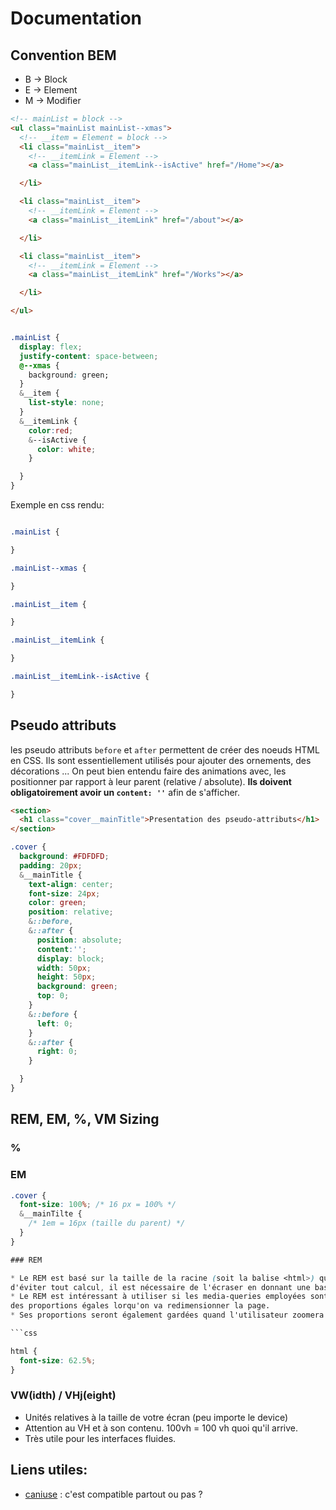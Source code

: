 

# Documentation

## Convention BEM

* B -> Block
* E -> Element
* M -> Modifier

```html
<!-- mainList = block -->
<ul class="mainList mainList--xmas">
  <!-- __item = Element = block -->
  <li class="mainList__item">
    <!-- __itemLink = Element -->
    <a class="mainList__itemLink--isActive" href="/Home"></a>

  </li>

  <li class="mainList__item">
    <!-- __itemLink = Element -->
    <a class="mainList__itemLink" href="/about"></a>

  </li>

  <li class="mainList__item">
    <!-- __itemLink = Element -->
    <a class="mainList__itemLink" href="/Works"></a>

  </li>

</ul>

```

```css  

.mainList {
  display: flex;
  justify-content: space-between;
  @--xmas {
    background: green;
  }
  &__item {
    list-style: none;
  }
  &__itemLink {
    color:red;
    &--isActive {
      color: white;
    }

  }
}

```

Exemple en css rendu:

```css

.mainList {

}

.mainList--xmas {

}

.mainList__item {

}

.mainList__itemLink {

}

.mainList__itemLink--isActive {

}
```

## Pseudo attributs

les pseudo attributs `before` et `after` permettent de créer des noeuds HTML en CSS. Ils sont essentiellement utilisés
pour ajouter des ornements, des décorations ... On peut bien entendu faire des animations avec, les positionner par
rapport à leur parent (relative / absolute). **Ils doivent obligatoirement avoir un `content: ''`** afin de s'afficher.

```HTML
<section>
  <h1 class="cover__mainTitle">Presentation des pseudo-attributs</h1>  
</section>

```

```css
.cover {
  background: #FDFDFD;
  padding: 20px;
  &__mainTitle { 
    text-align: center;
    font-size: 24px;
    color: green;
    position: relative;
    &::before,
    &::after {
      position: absolute; 
      content:'';
      display: block;
      width: 50px;
      height: 50px;
      background: green;
      top: 0;
    }
    &::before {
      left: 0;
    }
    &::after {
      right: 0;
    }

  }
}
```

## REM, EM, %, VM Sizing

### %

### EM

```CSS
.cover {
  font-size: 100%; /* 16 px = 100% */
  &__mainTilte {
    /* 1em = 16px (taille du parent) */
  }
}

### REM

* Le REM est basé sur la taille de la racine (soit la balise <html>) qui, par défaut a une valeur de 16 px. Afin
d'éviter tout calcul, il est nécessaire de l'écraser en donnant une base de 10px soit 62.5%.
* Le REM est intéressant à utiliser si les media-queries employées sont en rem également. Cela vous permettra de garder
des proportions égales lorqu'on va redimensionner la page.
* Ses proportions seront également gardées quand l'utilisateur zoomera dans votre page.  

```css

html {
  font-size: 62.5%;
}
```

### VW(idth) / VHj(eight)

* Unités relatives à la taille de votre écran (peu importe le device)
* Attention au VH et à son contenu. 100vh = 100 vh quoi qu'il arrive.
* Très utile pour les interfaces fluides.

## Liens utiles:

* [caniuse](https://caniuse.com/) : c'est compatible partout ou pas ?
